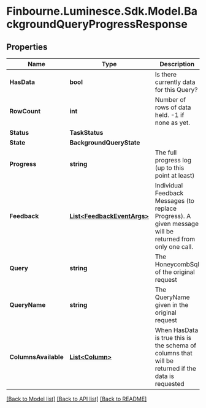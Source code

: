 # Finbourne.Luminesce.Sdk.Model.BackgroundQueryProgressResponse

## Properties

Name | Type | Description | Notes
------------ | ------------- | ------------- | -------------
**HasData** | **bool** | Is there currently data for this Query? | [optional] 
**RowCount** | **int** | Number of rows of data held. -1 if none as yet. | [optional] 
**Status** | **TaskStatus** |  | [optional] 
**State** | **BackgroundQueryState** |  | [optional] 
**Progress** | **string** | The full progress log (up to this point at least) | [optional] 
**Feedback** | [**List&lt;FeedbackEventArgs&gt;**](FeedbackEventArgs.md) | Individual Feedback Messages (to replace Progress).  A given message will be returned from only one call. | [optional] 
**Query** | **string** | The HoneycombSql of the original request | [optional] 
**QueryName** | **string** | The QueryName given in the original request | [optional] 
**ColumnsAvailable** | [**List&lt;Column&gt;**](Column.md) | When HasData is true this is the schema of columns that will be returned if the data is requested | [optional] 

[[Back to Model list]](../README.md#documentation-for-models) [[Back to API list]](../README.md#documentation-for-api-endpoints) [[Back to README]](../README.md)

